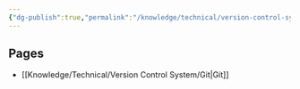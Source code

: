 ```yaml
---
{"dg-publish":true,"permalink":"/knowledge/technical/version-control-system/version-control-system/","dgPassFrontmatter":true}
---
```


## Pages

- [[Knowledge/Technical/Version Control System/Git\|Git]]

